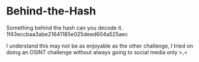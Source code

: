 # Behind-the-Hash

Something behind the hash can you decode it. 1f43eccbaa3abe21641185e025deed604a525aec

I understand this may not be as enjoyable as the other challenge, I tried on doing an OSINT challenge without always going to social media only >,<

